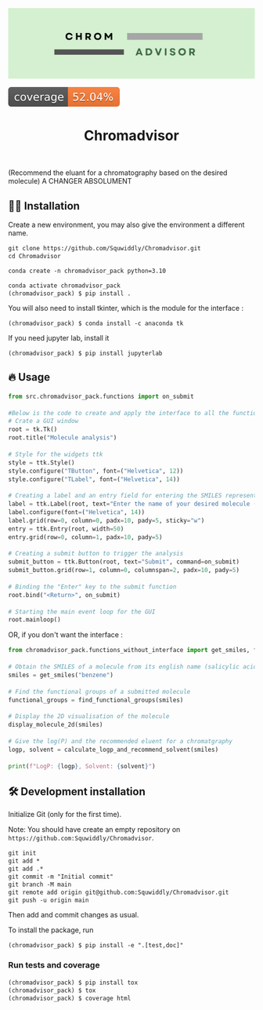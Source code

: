 <div align="center">
  <img src="assets/Chromadvisor_logo.png" alt="Project Logo">
</div>


![Coverage Status](assets/coverage-badge.svg)

<h1 align="center">
Chromadvisor
</h1>

<br>


(Recommend the eluant for a chromatography based on the desired molecule) A CHANGER ABSOLUMENT 

## 👩‍💻 Installation

Create a new environment, you may also give the environment a different name.
```
git clone https://github.com/Squwiddly/Chromadvisor.git
cd Chromadvisor
```

```
conda create -n chromadvisor_pack python=3.10 
```

```
conda activate chromadvisor_pack
(chromadvisor_pack) $ pip install .
```

You will also need to install tkinter, which is the module for the interface :

```
(chromadvisor_pack) $ conda install -c anaconda tk
```

If you need jupyter lab, install it 

```
(chromadvisor_pack) $ pip install jupyterlab
```


## 🔥 Usage

```python
from src.chromadvisor_pack.functions import on_submit

#Below is the code to create and apply the interface to all the functions
# Crate a GUI window
root = tk.Tk()
root.title("Molecule analysis")

# Style for the widgets ttk
style = ttk.Style()
style.configure("TButton", font=("Helvetica", 12))
style.configure("TLabel", font=("Helvetica", 14))

# Creating a label and an entry field for entering the SMILES representation
label = ttk.Label(root, text="Enter the name of your desired molecule (in English) :")
label.configure(font=("Helvetica", 14))
label.grid(row=0, column=0, padx=10, pady=5, sticky="w")
entry = ttk.Entry(root, width=50)
entry.grid(row=0, column=1, padx=10, pady=5)

# Creating a submit button to trigger the analysis
submit_button = ttk.Button(root, text="Submit", command=on_submit)
submit_button.grid(row=1, column=0, columnspan=2, padx=10, pady=5)

# Binding the "Enter" key to the submit function
root.bind("<Return>", on_submit)

# Starting the main event loop for the GUI
root.mainloop()
```
OR, if you don't want the interface :

```python
from chromadvisor_pack.functions_without_interface import get_smiles, find_functional_groups, calculate_logp_and_recommend_solvent, display_molecule_2d

# Obtain the SMILES of a molecule from its english name (salicylic acid, b12, ethanol,...)
smiles = get_smiles("benzene")

# Find the functional groups of a submitted molecule
functional_groups = find_functional_groups(smiles)

# Display the 2D visualisation of the molecule
display_molecule_2d(smiles)

# Give the log(P) and the recommended eluent for a chromatgraphy
logp, solvent = calculate_logp_and_recommend_solvent(smiles)

print(f"LogP: {logp}, Solvent: {solvent}")
```

## 🛠️ Development installation

Initialize Git (only for the first time). 

Note: You should have create an empty repository on `https://github.com:Squwiddly/Chromadvisor`.

```
git init
git add * 
git add .*
git commit -m "Initial commit" 
git branch -M main
git remote add origin git@github.com:Squwiddly/Chromadvisor.git 
git push -u origin main
```

Then add and commit changes as usual. 

To install the package, run

```
(chromadvisor_pack) $ pip install -e ".[test,doc]"
```

### Run tests and coverage

```
(chromadvisor_pack) $ pip install tox
(chromadvisor_pack) $ tox
(chromadvisor_pack) $ coverage html
```


